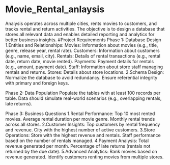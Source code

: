 # Movie_Rental_anlaysis
Analysis operates across multiple cities, rents movies to customers, and tracks rental and return activities. The objective is to design a database that stores all relevant data and enables detailed reporting and analytics for better business insights.
#Project Requirements
Phase 1: Database Design
1.Entities and Relationships:
Movies: Information about movies (e.g., title, genre, release year, rental rate).
Customers: Information about customers (e.g., name, email, city).
Rentals: Details of rental transactions (e.g., rental date, return date, movie rented).
Payments: Payment details for rentals (e.g., amount, payment date).
Staff: Information about store staff managing rentals and returns.
Stores: Details about store locations.
2.Schema Design:
Normalize the database to avoid redundancy.
Ensure referential integrity with primary and foreign keys.

Phase 2: Data Population
Populate the tables with at least 100 records per table.
Data should simulate real-world scenarios (e.g., overlapping rentals, late returns).

Phase 3: Business Questions
1.Rental Performance:
  Top 10 most rented movies.
  Average rental duration per movie genre.
  Monthly rental trends across all stores.
2.Customer Insights:
  Top customers by rental frequency and revenue.
  City with the highest number of active customers.
3.Store Operations:
  Store with the highest revenue and rentals.
  Staff performance based on the number of rentals managed.
4.Payment Analysis:
  Total revenue generated per month.
  Percentage of late returns (rentals not returned by the due date).
5.Advanced Analytics:
  Rank movies based on revenue generated.
  Identify customers renting movies from multiple stores.

